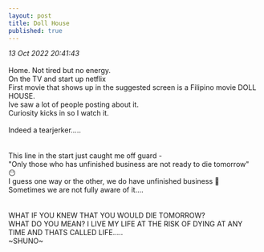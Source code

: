```yaml
---
layout: post
title: Doll House
published: true
---
```

_13 Oct 2022 20:41:43_
<br>
<br>
Home. Not tired but no energy.
<br>
On the TV and start up netflix
<br>
First movie that shows up in the suggested screen is a Filipino movie DOLL HOUSE.
<br>
Ive saw a lot of people posting about it.
<br>
Curiosity kicks in so I watch it.
<br>
<br>
Indeed a tearjerker.....
<br>
<br>
<br>
This line in the start just caught me off guard -
<br>
"Only those who has unfinished business are not ready to die tomorrow"
<br>
😶
<br>
I guess one way or the other, we do have unfinished business 🤷
<br>
Sometimes we are not fully aware of it....
<br>
<br>
<br>
WHAT IF YOU KNEW THAT YOU WOULD DIE TOMORROW?
<br>
WHAT DO YOU MEAN? I LIVE MY LIFE  AT THE RISK OF DYING AT ANY TIME AND THATS CALLED LIFE.....
<br>
~SHUNO~

